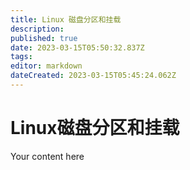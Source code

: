 ```yaml
---
title: Linux 磁盘分区和挂载
description: 
published: true
date: 2023-03-15T05:50:32.837Z
tags: 
editor: markdown
dateCreated: 2023-03-15T05:45:24.062Z
---
```


# Linux磁盘分区和挂载
Your content here